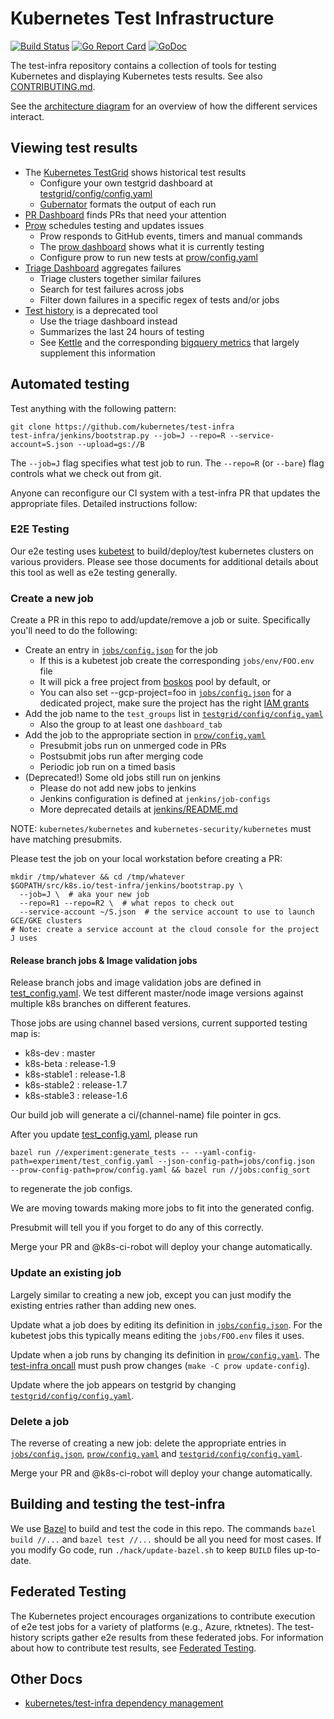 # Kubernetes Test Infrastructure

[![Build Status](https://travis-ci.org/kubernetes/test-infra.svg?branch=master)](https://travis-ci.org/kubernetes/test-infra)  [![Go Report Card](https://goreportcard.com/badge/github.com/kubernetes/test-infra)](https://goreportcard.com/report/github.com/kubernetes/test-infra)  [![GoDoc](https://godoc.org/github.com/kubernetes/test-infra?status.svg)](https://godoc.org/github.com/kubernetes/test-infra)

The test-infra repository contains a collection of tools for testing Kubernetes
and displaying Kubernetes tests results. See also [CONTRIBUTING.md](CONTRIBUTING.md).

See the [architecture diagram](docs/architecture.svg) for an overview of how
the different services interact.

## Viewing test results

* The [Kubernetes TestGrid](https://k8s-testgrid.appspot.com/) shows historical test results
  - Configure your own testgrid dashboard at [testgrid/config/config.yaml](testgrid/config/config.yaml)
  - [Gubernator](https://k8s-gubernator.appspot.com/) formats the output of each run
* [PR Dashboard](https://k8s-gubernator.appspot.com/pr) finds PRs that need your attention
* [Prow](https://prow.k8s.io) schedules testing and updates issues
  - Prow responds to GitHub events, timers and manual commands
  - The [prow dashboard](https://prow.k8s.io/) shows what it is currently testing
  - Configure prow to run new tests at [prow/config.yaml](prow/config.yaml)
* [Triage Dashboard](https://go.k8s.io/triage) aggregates failures
  - Triage clusters together similar failures
  - Search for test failures across jobs
  - Filter down failures in a specific regex of tests and/or jobs
* [Test history](https://go.k8s.io/test-history) is a deprecated tool
  - Use the triage dashboard instead
  - Summarizes the last 24 hours of testing
  - See [Kettle](kettle) and the corresponding [bigquery metrics](metrics) that largely supplement this information


## Automated testing

Test anything with the following pattern:

```
git clone https://github.com/kubernetes/test-infra
test-infra/jenkins/bootstrap.py --job=J --repo=R --service-account=S.json --upload=gs://B
```

The `--job=J` flag specifies what test job to run.
The `--repo=R` (or `--bare`) flag controls what we check out from git.

Anyone can reconfigure our CI system with a test-infra PR that updates the
appropriate files. Detailed instructions follow:

### E2E Testing

Our e2e testing uses [kubetest](/kubetest) to build/deploy/test kubernetes
clusters on various providers. Please see those documents for additional details
about this tool as well as e2e testing generally.

### Create a new job

Create a PR in this repo to add/update/remove a job or suite. Specifically
you'll need to do the following:
* Create an entry in [`jobs/config.json`] for the job
  - If this is a kubetest job create the corresponding `jobs/env/FOO.env` file
  - It will pick a free project from [boskos](/boskos) pool by default, or
  - You can also set --gcp-project=foo in [`jobs/config.json`] for a dedicated project, make sure the project has the right [IAM grants](jenkins/check_projects.py)
* Add the job name to the `test_groups` list in [`testgrid/config/config.yaml`](config/config.yaml)
  - Also the group to at least one `dashboard_tab`
* Add the job to the appropriate section in [`prow/config.yaml`](prow/config.yaml)
  - Presubmit jobs run on unmerged code in PRs
  - Postsubmit jobs run after merging code
  - Periodic job run on a timed basis
* (Deprecated!) Some old jobs still run on jenkins
  - Please do not add new jobs to jenkins
  - Jenkins configuration is defined at `jenkins/job-configs`
  - More deprecated details at [jenkins/README.md](jenkins/README.md)

NOTE: `kubernetes/kubernetes` and `kubernetes-security/kubernetes` must have matching presubmits.

Please test the job on your local workstation before creating a PR:
```
mkdir /tmp/whatever && cd /tmp/whatever
$GOPATH/src/k8s.io/test-infra/jenkins/bootstrap.py \
  --job=J \  # aka your new job
  --repo=R1 --repo=R2 \  # what repos to check out
  --service-account ~/S.json  # the service account to use to launch GCE/GKE clusters
# Note: create a service account at the cloud console for the project J uses
```

#### Release branch jobs & Image validation jobs

Release branch jobs and image validation jobs are defined in [test_config.yaml](experiment/test_config.yaml). 
We test different master/node image versions against multiple k8s branches on different features.

Those jobs are using channel based versions, current supported testing map is:
- k8s-dev : master
- k8s-beta : release-1.9
- k8s-stable1 : release-1.8
- k8s-stable2 : release-1.7
- k8s-stable3 : release-1.6

Our build job will generate a ci/(channel-name) file pointer in gcs.

After you update [test_config.yaml](experiment/test_config.yaml), please run

```
bazel run //experiment:generate_tests -- --yaml-config-path=experiment/test_config.yaml --json-config-path=jobs/config.json  --prow-config-path=prow/config.yaml && bazel run //jobs:config_sort
```

to regenerate the job configs.

We are moving towards making more jobs to fit into the generated config.


Presubmit will tell you if you forget to do any of this correctly.

Merge your PR and @k8s-ci-robot will deploy your change automatically.

### Update an existing job

Largely similar to creating a new job, except you can just modify the existing
entries rather than adding new ones.

Update what a job does by editing its definition in [`jobs/config.json`]. For
the kubetest jobs this typically means editing the `jobs/FOO.env` files it uses.

Update when a job runs by changing its definition in [`prow/config.yaml`].
The [test-infra oncall] must push prow changes (`make -C prow update-config`).

Update where the job appears on testgrid by changing [`testgrid/config/config.yaml`].

### Delete a job

The reverse of creating a new job: delete the appropriate entries in
[`jobs/config.json`], [`prow/config.yaml`] and [`testgrid/config/config.yaml`].

Merge your PR and @k8s-ci-robot will deploy your change automatically.

## Building and testing the test-infra

We use [Bazel](https://www.bazel.io/) to build and test the code in this repo.
The commands `bazel build //...` and `bazel test //...` should be all you need
for most cases. If you modify Go code, run `./hack/update-bazel.sh` to keep
`BUILD` files up-to-date.

## Federated Testing

The Kubernetes project encourages organizations to contribute execution of e2e
test jobs for a variety of platforms (e.g., Azure, rktnetes).  The test-history
scripts gather e2e results from these federated jobs.  For information about
how to contribute test results, see [Federated Testing](docs/federated_testing.md).

## Other Docs

* [kubernetes/test-infra dependency management](docs/dep.md)


[`jobs/config.json`]: https://github.com/kubernetes/test-infra/blob/master/jobs/config.json
[`prow/config.yaml`]: https://github.com/kubernetes/test-infra/blob/master/prow/config.yaml
[`testgrid/config/config.yaml`]: https://github.com/kubernetes/test-infra/blob/master/testgrid/config/config.yaml
[test-infra oncall]: https://go.k8s.io/oncall
